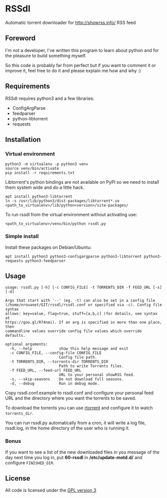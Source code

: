 # RSSdl
Automatic torrent downloader for http://showrss.info/ RSS feed

## Foreword
I'm not a developer, I've written this program to learn about python and for the pleasure to build something myself.

So this code is probably far from perfect but if you want to comment it or improve it, feel free to do it and please explain me how and why :)

## Requirements
RSSdl requires python3 and a few libraries:
* ConfigArgParse
* feedparser
* python-libtorrent
* requests

## Installation

### Virtual environment

```
python3 -m virtualenv -p python3 venv
source venv/bin/activate
pip install -r requirements.txt
```

Libtorrent's python bindings are not available on PyPI so we need to install them system wide and do a little hack.

```
apt install python3-libtorrent
ln -s /usr/lib/python3/dist-packages/libtorrent*.so <path_to_virtualenv>/lib/python<version>/site-packages/
```

To run rssdl from the virtual environment without activating use:
```
<path_to_virtualenv>/venv/bin/python rssdl.py
```

### Simple install
Install these packages on Debian/Ubuntu:

```
apt install python3 python3-configargparse python3-libtorrent python3-requests python3-feedparser
```

## Usage

```
usage: rssdl.py [-h] [-c CONFIG_FILE] -t TORRENTS_DIR -f FEED_URL [-s] [-d]

Args that start with '--' (eg. -t) can also be set in a config file
(/home/nrouanet/GIT/rssdl/rssdl.conf or specified via -c). Config file syntax
allows: key=value, flag=true, stuff=[a,b,c] (for details, see syntax at
https://goo.gl/R74nmi). If an arg is specified in more than one place, then
commandline values override config file values which override defaults.

optional arguments:
  -h, --help            show this help message and exit
  -c CONFIG_FILE, --config-file CONFIG_FILE
                        Config file path.
  -t TORRENTS_DIR, --torrents-dir TORRENTS_DIR
                        Path to write Torrents files.
  -f FEED_URL, --feed-url FEED_URL
                        URL to your personal showRSS feed.
  -s, --skip-seasons    Do not download full seasons.
  -d, --debug           Run in debug mode.
```

Copy rssdl.conf.example to rssdl.conf and configure your personal feed URL and the directory where you want the torrents to be saved.

To download the torrents you can use [rtorrent](https://github.com/rakshasa/rtorrent) and configure it to watch `torrents_dir`.

You can run rssdl.py automatically from a cron, it will write a log file, rssdl.log, in the home directory of the user who is running it.

### Bonus
If you want to see a list of the new downloaded files in you message of the day next time you log in, put **60-rssdl** in **/etc/update-motd.d/** and configure `FINISHED_DIR`.

## License
All code is licensed under the [GPL version 3](http://www.gnu.org/licenses/gpl.html)
